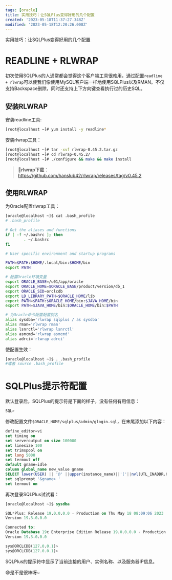 ```yaml
---
tags: [oracle]
title: 实用技巧：让SQLPlus变得好用的几个配置
created: '2023-05-18T11:37:27.348Z'
modified: '2023-05-18T12:20:26.008Z'
---
```


实用技巧：让SQLPlus变得好用的几个配置

# READLINE + RLWRAP
初次使用SQLPlus的人通常都会觉得这个客户端工具很难用，通过配置`readline + rlwrap`可以使我们像使用MySQL客户端一样地使用SQLPlus以及RMAN。不仅支持Backspace删除，同时还支持上下方向键查看执行过的历史SQL。


## 安装RLWRAP
安装readline工具:
```bash
[root@localhost ~]# yum install -y readline*
```

安装rlwrap工具：
```bash
[root@localhost ~]# tar -xvf rlwrap-0.45.2.tar.gz
[root@localhost ~]# cd rlwrap-0.45.2/
[root@localhost ~]# ./configure && make && make install
```

>:dolphin:**rlwrap下载**：https://github.com/hanslub42/rlwrap/releases/tag/v0.45.2


## 使用RLWRAP
为Oracle配置rlwrap工具：
```bash
[oracle@localhost ~]$ cat .bash_profile
# .bash_profile

# Get the aliases and functions
if [ -f ~/.bashrc ]; then
        . ~/.bashrc
fi

# User specific environment and startup programs

PATH=$PATH:$HOME/.local/bin:$HOME/bin
export PATH

# 配置Oracle环境变量
export ORACLE_BASE=/u01/app/oracle
export ORACLE_HOME=$ORACLE_BASE/product/version/db_1
export ORACLE_SID=orclcdb
export LD_LIBRARY_PATH=$ORACLE_HOME/lib
export PATH=$PATH:$ORACLE_HOME/bin:$JAVA_HOME/bin
export PATH=$JAVA_HOME/bin:$ORACLE_HOME/bin:$PATH

# 为Oracle命令配置配置别名
alias sysdba='rlwrap sqlplus / as sysdba'
alias rman='rlwrap rman'
alias lsnrctl='rlwrap lsnrctl'
alias asmcmd='rlwrap asmcmd'
alias adrci='rlwrap adrci'
```

使配置生效：
```bash
[oracle@localhost ~]$ . .bash_profile
#或者 source .bash_profile
```


# SQLPlus提示符配置
默认登录后，SQLPlus的提示符是下面的样子，没有任何有用信息：
```sql
SQL>
```

修改配置文件`$ORACLE_HOME/sqlplus/admin/glogin.sql`，在末尾添加以下内容：
```sql
define_editor=vi
set timing on
set serveroutput on size 100000
set linesize 100
set trimspool on
set long 5000
set termout off
default gname=idle
column global_name new_value gname
SELECT lower(USER) || '@' ||upper(instance_name)||'('||nvl(UTL_INADDR.GET_HOST_ADDRESS, SYS_CONTEXT('userenv', 'ip_address'))||')' GLOBAL_NAME FROM v$instance;
set sqlprompt '&gname> '
set termout on
```

再次登录SQLPlus试试看：
```sql
[oracle@localhost ~]$ sysdba

SQL*Plus: Release 19.0.0.0.0 - Production on Thu May 18 08:09:06 2023
Version 19.3.0.0.0

Connected to:
Oracle Database 19c Enterprise Edition Release 19.0.0.0.0 - Production
Version 19.3.0.0.0

sys@ORCLCDB(127.0.0.1)>
sys@ORCLCDB(127.0.0.1)>
```
SQLPlus的提示符中显示了当前连接的用户、实例名称、以及服务器IP信息。

:smile:是不是很棒呀~




